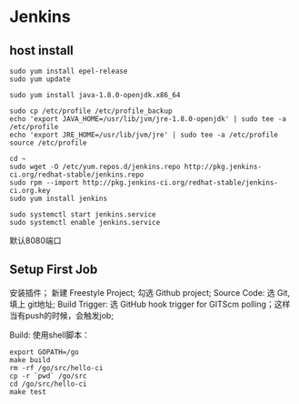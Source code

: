 # Jenkins

## host install

```
sudo yum install epel-release
sudo yum update

sudo yum install java-1.8.0-openjdk.x86_64

sudo cp /etc/profile /etc/profile_backup
echo 'export JAVA_HOME=/usr/lib/jvm/jre-1.8.0-openjdk' | sudo tee -a /etc/profile
echo 'export JRE_HOME=/usr/lib/jvm/jre' | sudo tee -a /etc/profile
source /etc/profile

cd ~
sudo wget -O /etc/yum.repos.d/jenkins.repo http://pkg.jenkins-ci.org/redhat-stable/jenkins.repo
sudo rpm --import http://pkg.jenkins-ci.org/redhat-stable/jenkins-ci.org.key
sudo yum install jenkins

sudo systemctl start jenkins.service
sudo systemctl enable jenkins.service

```

默认8080端口

## Setup First Job

安装插件； 新建 Freestyle Project;
勾选 Github project;
Source Code: 选 Git, 填上 git地址;
Build Trigger: 选 GitHub hook trigger for GITScm polling；这样当有push的时候，会触发job;

Build: 使用shell脚本：
```
export GOPATH=/go
make build
rm -rf /go/src/hello-ci
cp -r `pwd` /go/src
cd /go/src/hello-ci
make test
```





